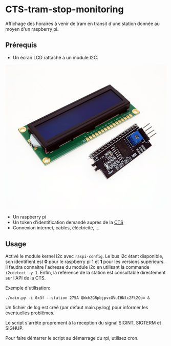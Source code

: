# CTS-tram-stop-monitoring

Affichage des horaires à venir de tram en transit d'une station donnée au moyen
d'un raspberry pi.

## Prérequis

 * Un écran LCD rattaché à un module I2C.

![exemple d'écran](lcd_i2c.jpg)

 * Un raspberry pi
 * Un token d'identification demandé auprés de la
   [CTS](https://api.cts-strasbourg.eu/index.html)
 * Connexion internet, cables, éléctricité, …

## Usage

Activé le module kernel i2c avec `raspi-config`. Le bus i2c étant disponible,
son identifient est **0** pour le raspberry pi 1 et **1** pour les versions
supérieurs.  Il faudra connaitre l'adresse du module i2c en utilisant la 
commande `i2cdetect -y 1`. Enfin, la reférence de la station est consultable
directement sur l'API de la CTS.

Exemple d'utilisation:

	./main.py -i 0x3f --station 275A QWxhZGRpbjpvcGVuIHNlc2FtZQo= &

Un fichier de log est créé (par défaut main.py.log) pour informer les 
éventuelles problêmes.

Le script s'arrête proprement à la reception du signal SIGINT, SIGTERM et
SIGHUP.

Pour faire démarrer le script au démarrage du rpi, utilisez cron.
